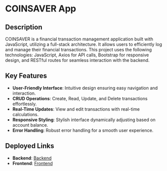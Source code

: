 # COINSAVER App

## Description

COINSAVER is a financial transaction management application built with JavaScript, utilizing a full-stack architecture. It allows users to efficiently log and manage their financial transactions. This project uses the following technologies: JavaScript, Axios for API calls, Bootstrap for responsive design, and RESTful routes for seamless interaction with the backend.

## Key Features

- **User-Friendly Interface**: Intuitive design ensuring easy navigation and interaction.
- **CRUD Operations**: Create, Read, Update, and Delete transactions effortlessly.
- **Real-Time Updates**: View and edit transactions with real-time calculations.
- **Responsive Styling**: Stylish interface dynamically adjusting based on account balance.
- **Error Handling**: Robust error handling for a smooth user experience.

## Deployed Links

- **Backend**: [Backend](https://coinsaverapi.onrender.com/transactions)
- **Frontend**: [Frontend](https://main--jazzy-beijinho-9b2f47.netlify.app/)
